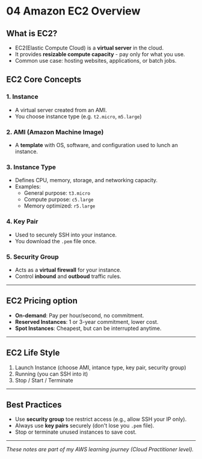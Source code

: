 # 04 Amazon EC2 Overview

## What is EC2?
- EC2(Elastic Compute Cloud) is a **virtual server** in the cloud.
- It provides **resizable compute capacity** - pay only for what you use.
- Common use case: hosting websites, applications, or batch jobs.

## EC2 Core Concepts

### 1. Instance
- A virtual server created from an AMI.
- You choose instance type (e.g. `t2.micro`, `m5.large`)

### 2. AMI (Amazon Machine Image)
- A **template** with OS, software, and configuration used to lunch an instance.

### 3. Instance Type
- Defines CPU, memory, storage, and networking capacity.
- Examples:
  - General purpose: `t3.micro`
  - Compute purpose: `c5.large`
  - Memory optimized: `r5.large`

### 4. Key Pair
- Used to securely SSH into your instance.
- You download the `.pem` file once.

### 5. Security Group
- Acts as a **virtual firewall** for your instance.
- Control **inbound** and **outboud** traffic rules.

---

## EC2 Pricing option
- **On-demand**: Pay per hour/second, no commitment.
- **Reserved Instances**: 1 or 3-year commitment, lower cost.
- **Spot Instances**: Cheapest, but can be interrupted anytime.

---

## EC2 Life Style
1. Launch Instance (choose AMI, intance type, key pair, security group)
2. Running (you can SSH into it)
3. Stop / Start / Terminate

---

## Best Practices
- Use **security group** toe restrict access (e.g., allow SSH your IP only).
- Always use **key pairs** securely (don't lose you `.pem` file).
- Stop or terminate unused instances to save cost.

---

*These notes are part of my AWS learning journey (Cloud Practitioner level).*
